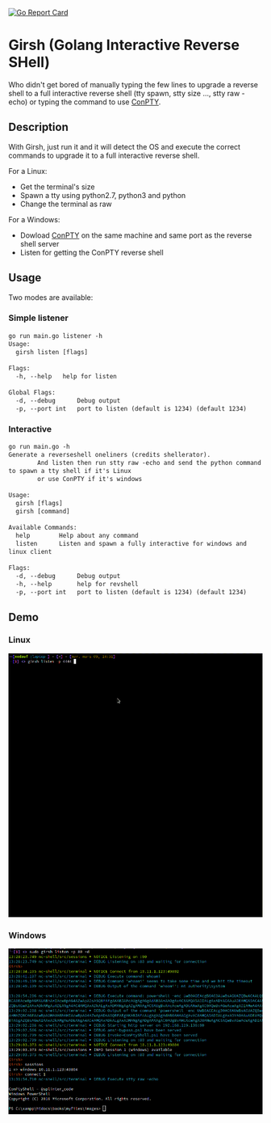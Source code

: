 [![Go Report Card](https://goreportcard.com/badge/github.com/nodauf/Girsh)](https://goreportcard.com/report/github.com/nodauf/Girsh)
# Girsh (Golang Interactive Reverse SHell)

Who didn't get bored of manually typing the few lines to upgrade a reverse shell to a full interactive reverse shell (tty spawn, stty size ..., stty raw -echo) or typing the command to use [ConPTY](https://github.com/antonioCoco/ConPtyShell).

## Description

With Girsh, just run it and it will detect the OS and execute the correct commands to upgrade it to a full interactive reverse shell.

For a Linux:
- Get the terminal's size
- Spawn a tty using python2.7, python3 and python
- Change the terminal as raw

For a Windows:
- Dowload [ConPTY](https://github.com/antonioCoco/ConPtyShell) on the same machine and same port as the reverse shell server
- Listen for getting the ConPTY reverse shell

## Usage

Two modes are available:

### Simple listener
```
go run main.go listener -h
Usage:
  girsh listen [flags]

Flags:
  -h, --help   help for listen

Global Flags:
  -d, --debug      Debug output
  -p, --port int   port to listen (default is 1234) (default 1234)
```

### Interactive
```
go run main.go -h
Generate a reverseshell oneliners (credits shellerator).
        And listen then run stty raw -echo and send the python command to spawn a tty shell if it's Linux
        or use ConPTY if it's windows

Usage:
  girsh [flags]
  girsh [command]

Available Commands:
  help        Help about any command
  listen      Listen and spawn a fully interactive for windows and linux client

Flags:
  -d, --debug      Debug output
  -h, --help       help for revshell
  -p, --port int   port to listen (default is 1234) (default 1234)
```

## Demo

### Linux
![Gif for linux victim](./images/girsh-linux.gif)
### Windows
![PNG for windows victim](./images/girsh-windows.png)
